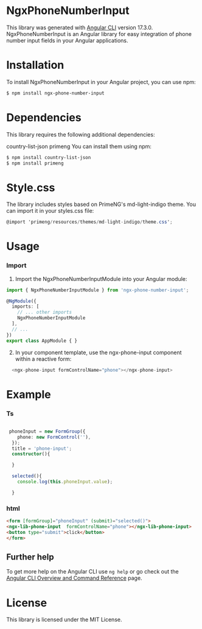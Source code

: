 # NgxPhoneNumberInput

This library was generated with [Angular CLI](https://github.com/angular/angular-cli) version 17.3.0.
NgxPhoneNumberInput is an Angular library for easy integration of phone number input fields in your Angular applications.



# Installation
To install NgxPhoneNumberInput in your Angular project, you can use npm:

```sh
$ npm install ngx-phone-number-input

```

# Dependencies

This library requires the following additional dependencies:

country-list-json
primeng
You can install them using npm:

```sh
$ npm install country-list-json
$ npm install primeng
```

# Style.css

The library includes styles based on PrimeNG's md-light-indigo theme. You can import it in your styles.css file:

```cs
@import 'primeng/resources/themes/md-light-indigo/theme.css';
```


# Usage
### Import 
1. Import the NgxPhoneNumberInputModule into your Angular module:

```ts
import { NgxPhoneNumberInputModule } from 'ngx-phone-number-input';

@NgModule({
  imports: [
    // ... other imports
    NgxPhoneNumberInputModule
  ],
  // ...
})
export class AppModule { }

```
2. In your component template, use the ngx-phone-input component within a reactive form:
```ts
  <ngx-phone-input formControlName="phone"></ngx-phone-input>

```
# Example

### Ts

```  ts

 phoneInput = new FormGroup({
    phone: new FormControl(''),
  });
  title = 'phone-input';
  constructor(){

  }

  selected(){
    console.log(this.phoneInput.value);

  }

  ```

  ### html
  ``` html
  <form [formGroup]="phoneInput" (submit)="selected()">
  <ngx-lib-phone-input  formControlName="phone"></ngx-lib-phone-input>
  <button type="submit">click</button>
</form>


```


## Further help

To get more help on the Angular CLI use `ng help` or go check out the [Angular CLI Overview and Command Reference](https://angular.io/cli) page.

# License
This library is licensed under the MIT License.
